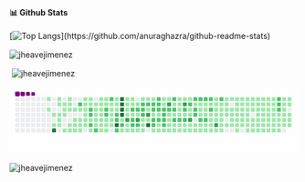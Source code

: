 #### 📊 **Github Stats**
[![Top Langs]([[https://github-readme-stats.vercel.app/api](https://github-readme-stats-git-masterrstaa-rickstaa.vercel.app/api)](https://github-readme-stats-git-masterrstaa-rickstaa.vercel.app/api)/top-langs/?username=jheavejimenez&layout=compact&langs_count=10&hide=Batchfile,XSLT,Scss,Makefile,shell,dockerfile,HTML,Objective-C,Starlark,Ruby)](https://github.com/anuraghazra/github-readme-stats)

<p><img align="center" src="https://github-readme-streak-stats.herokuapp.com/?user=jheavejimenez" alt="jheavejimenez" /></p>

<p>&nbsp;<img align="center" src="https://github-readme-stats.vercel.app/api?username=jheavejimenez&count_private=true&show_icons=true" alt="jheavejimenez" /></p>

![snake gif](https://github.com/jheavejimenez/jheavejimenez/blob/output/github-contribution-grid-snake.gif)

<p align="left"><img src="https://komarev.com/ghpvc/?username=jheavejimenez&label=Profile%20views&color=0e75b6&style=flat" alt="jheavejimenez" /></p>

<!--
**jheavejimenez/jheavejimenez** is a ✨ _special_ ✨ repository because its `README.md` (this file) appears on your GitHub profile.

Here are some ideas to get you started:

- 🔭 I’m currently working on ...
- 🌱 I’m currently learning ...
- 👯 I’m looking to collaborate on ...
- 🤔 I’m looking for help with ...
- 💬 Ask me about ...
- 📫 How to reach me: ...
- 😄 Pronouns: ...
- ⚡ Fun fact: ...
-->
